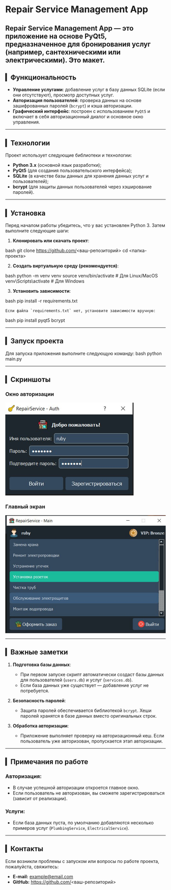 # Repair Service Management App

Repair Service Management App — это приложение на основе PyQt5, предназначенное для бронирования услуг (например, сантехническими или электрическими).
**Это макет.**
---

## ▎Функциональность

- **Управление услугами**: добавление услуг в базу данных SQLite (если они отсутствуют), просмотр доступных услуг.
- **Авторизация пользователей**: проверка данных на основе зашифрованных паролей (`bcrypt`) и кэша авторизации.
- **Графический интерфейс**: построен с использованием `PyQt5` и включает в себя авторизационный диалог и основное окно управления.

---

## ▎Технологии

Проект использует следующие библиотеки и технологии:
- **Python 3.x** (основной язык разработки);
- **PyQt5** (для создания пользовательского интерфейса);
- **SQLite** (в качестве базы данных для хранения данных услуг и пользователей);
- **bcrypt** (для защиты данных пользователей через хэширование паролей).

---

## ▎Установка

Перед началом работы убедитесь, что у вас установлен Python 3. Затем выполните следующие шаги:

1. **Клонировать или скачать проект**:
    
bash
    git clone https://github.com/<ваш-репозиторий>
    cd <папка-проекта>
    

2. **Создать виртуальную среду (рекомендуется)**:
    
bash
    python -m venv venv
    source venv/bin/activate    # Для Linux/MacOS
    venv\Scripts\activate       # Для Windows
    

3. **Установить зависимости**:
    
bash
    pip install -r requirements.txt
    

    Если файла `requirements.txt` нет, установите зависимости вручную:
    
bash
    pip install pyqt5 bcrypt
    

---

## ▎Запуск проекта

Для запуска приложения выполните следующую команду:
bash
python main.py

---

## ▎Скриншоты

### Окно авторизации
![Auth Dialog Screenshot](screenshots/1.jpg)

### Главный экран
![Main Window Screenshot](screenshots/3.jpg)

---

## ▎Важные заметки

1. **Подготовка базы данных**:
   - При первом запуске скрипт автоматически создаст базы данных для пользователей (`users.db`) и услуг (`services.db`).
   - Если база данных уже существует — добавление услуг не потребуется.

2. **Безопасность паролей**:
   - Защита паролей обеспечивается библиотекой `bcrypt`. Хеши паролей хранятся в базе данных вместо оригинальных строк.

3. **Обработка авторизации**:
   - Приложение выполняет проверку на авторизационный кеш. Если пользователь уже авторизован, пропускается этап авторизации.

---

## ▎Примечания по работе

### Авторизация:
- В случае успешной авторизации откроется главное окно.
- Если пользователь не авторизован, вы сможете зарегистрироваться (зависит от реализации).

### Услуги:
- Если база данных пуста, по умолчанию добавляются несколько примеров услуг (`PlumbingService`, `ElectricalService`).

---

## ▎Контакты

Если возникли проблемы с запуском или вопросы по работе проекта, пожалуйста, свяжитесь:

- **E-mail:** [example@email.com](mailto:example@email.com)
- **GitHub:** https://github.com/<ваш-репозиторий>
